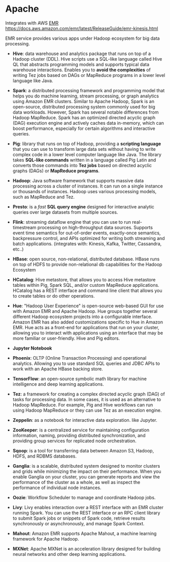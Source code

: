 # Apache

Integrates with AWS [EMR](./EMR.md#EMR)
https://docs.aws.amazon.com/emr/latest/ReleaseGuide/emr-kinesis.html

EMR service provides various apps under Hadoop ecosystem for big data processing.

- **Hive**: data warehouse and analytics package that runs on top of a Hadoop cluster (DDL). Hive scripts use a SQL-like language called Hive QL that abstracts programming models and supports typical data warehouse interactions. Enables you to **avoid the complexities** of writing Tez jobs based on DAGs or MapReduce programs in a lower level language like Java.

- **Spark**: a distributed processing framework and programming model that helps you do machine learning, stream processing, or graph analytics using Amazon EMR clusters. Similar to Apache Hadoop, Spark is an open-source, distributed processing system commonly used for big data workloads. However, Spark has several notable differences from Hadoop MapReduce. Spark has an optimized directed acyclic graph (DAG) execution engine and actively caches data in-memory, which can boost performance, especially for certain algorithms and interactive queries.

- **Pig**: library that runs on top of Hadoop, providing a **scripting language** that you can use to transform large data sets without having to write complex code in a lower level computer language like Java. The library takes **SQL-like commands** written in a language called Pig Latin and converts those commands into **Tez jobs** based on directed acyclic graphs (DAGs) or **MapReduce programs**.

- **Hadoop**: Java software framework that supports massive data processing across a cluster of instances. It can run on a single instance or thousands of instances. Hadoop uses various processing models, such as MapReduce and Tez.

- **Presto**: is a _fast_ **SQL query engine** designed for interactive analytic queries over large datasets from multiple sources.

- **Flink**: streaming dataflow engine that you can use to run real-timestream processing on high-throughput data sources. Supports event time semantics for out-of-order events, exactly-once semantics, backpressure control, and APIs optimized for writing both streaming and batch applications. (integrates with: Kinesis, Kafka, Twitter, Cassandra, etc..)

- **HBase**: open source, non-relational, distributed database. HBase runs on top of HDFS to provide non-relational db capabilities for the Hadoop Ecosystem

- **HCatalog**: Hive metastore, that allows you to access Hive metastore tables within Pig, Spark SQL, and/or custom MapReduce applications. HCatalog has a REST interface and command line client that allows you to create tables or do other operations.

- **Hue**: "Hadoop User Experience" is open-source web-based GUI for use with Amazon EMR and Apache Hadoop. Hue groups together several different Hadoop ecosystem projects into a configurable interface. Amazon EMR has also added customizations specific to Hue in Amazon EMR. Hue acts as a front-end for applications that run on your cluster, allowing you to interact with applications using an interface that may be more familiar or user-friendly. Hive and Pig editors.

- **Jupyter Notebook**

- **Phoenix**: OLTP (Online Transaction Processing) and operational analytics. Allowing you to use standard SQL queries and JDBC APIs to work with an Apache HBase backing store.

- **TensorFlow**: an open-source symbolic math library for machine intelligence and deep learning applications.

- **Tez**: a framework for creating a complex directed acyclic graph (DAG) of tasks for processing data. In some cases, it is used as an alternative to Hadoop MapReduce. For example, Pig and Hive workflows can run using Hadoop MapReduce or they can use Tez as an execution engine.

- **Zeppelin**: as a notebook for interactive data exploration. like Jupyter.

- **ZooKeeper**: is a centralized service for maintaining configuration information, naming, providing distributed synchronization, and providing group services for replicated node orchestration.

- **Sqoop**:  is a tool for transferring data between Amazon S3, Hadoop, HDFS, and RDBMS databases.

- **Ganglia**: is a scalable, distributed system designed to monitor clusters and grids while minimizing the impact on their performance. When you enable Ganglia on your cluster, you can generate reports and view the performance of the cluster as a whole, as well as inspect the performance of individual node instances.

- **Oozie**: Workflow Scheduler to manage and coordinate Hadoop jobs.

- **Livy**: Livy enables interaction over a REST interface with an EMR cluster running Spark. You can use the REST interface or an RPC client library to submit Spark jobs or snippets of Spark code, retrieve results synchronously or asynchronously, and manage Spark Context.

- **Mahout**: Amazon EMR supports Apache Mahout, a machine learning framework for Apache Hadoop.

- **MXNet**: Apache MXNet is an acceleration library designed for building neural networks and other deep learning applications.